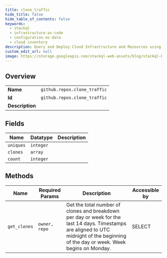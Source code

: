 ```yaml
---
title: clone_traffic
hide_title: false
hide_table_of_contents: false
keywords:
  - stackql
  - infrastructure-as-code
  - configuration-as-data
  - cloud inventory
description: Query and Deploy Cloud Infrastructure and Resources using SQL
custom_edit_url: null
image: https://storage.googleapis.com/stackql-web-assets/blog/stackql-blog-post-featured-image.png
---
```

  
    

## Overview
<table><tbody>
<tr><td><b>Name</b></td><td><code>github.repos.clone_traffic</code></td></tr>
<tr><td><b>Id</b></td><td><code>github.repos.clone_traffic</code></td></tr>
<tr><td><b>Description</b></td><td></td></tr>
</tbody></table>

## Fields
| Name | Datatype | Description |
| ---- | -------- | ----------- |
| `uniques` | `integer` |  |
| `clones` | `array` |  |
| `count` | `integer` |  |
## Methods
| Name | Required Params | Description | Accessible by |
| ---- | --------------- | ----------- | ------------- |
| `get_clones` | `owner, repo` | Get the total number of clones and breakdown per day or week for the last 14 days. Timestamps are aligned to UTC midnight of the beginning of the day or week. Week begins on Monday. | SELECT |
